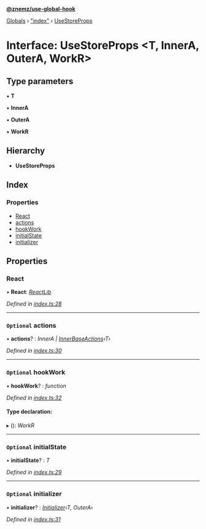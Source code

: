 **[@znemz/use-global-hook](../README.md)**

[Globals](../globals.md) › ["index"](../modules/_index_.md) › [UseStoreProps](_index_.usestoreprops.md)

# Interface: UseStoreProps <**T, InnerA, OuterA, WorkR**>

## Type parameters

▪ **T**

▪ **InnerA**

▪ **OuterA**

▪ **WorkR**

## Hierarchy

* **UseStoreProps**

## Index

### Properties

* [React](_index_.usestoreprops.md#react)
* [actions](_index_.usestoreprops.md#optional-actions)
* [hookWork](_index_.usestoreprops.md#optional-hookwork)
* [initialState](_index_.usestoreprops.md#optional-initialstate)
* [initializer](_index_.usestoreprops.md#optional-initializer)

## Properties

###  React

• **React**: *[ReactLib](_index_.reactlib.md)*

*Defined in [index.ts:28](https://github.com/nmccready/use-global-hook/blob/43f09fb/src/index.ts#L28)*

___

### `Optional` actions

• **actions**? : *InnerA | [InnerBaseActions](_actions_.innerbaseactions.md)‹T›*

*Defined in [index.ts:30](https://github.com/nmccready/use-global-hook/blob/43f09fb/src/index.ts#L30)*

___

### `Optional` hookWork

• **hookWork**? : *function*

*Defined in [index.ts:32](https://github.com/nmccready/use-global-hook/blob/43f09fb/src/index.ts#L32)*

#### Type declaration:

▸ (): *WorkR*

___

### `Optional` initialState

• **initialState**? : *T*

*Defined in [index.ts:29](https://github.com/nmccready/use-global-hook/blob/43f09fb/src/index.ts#L29)*

___

### `Optional` initializer

• **initializer**? : *[Initializer](../modules/_index_.md#initializer)‹T, OuterA›*

*Defined in [index.ts:31](https://github.com/nmccready/use-global-hook/blob/43f09fb/src/index.ts#L31)*